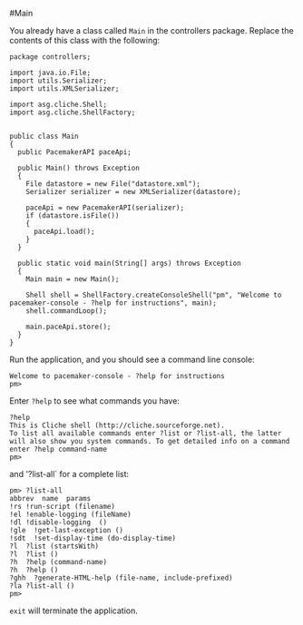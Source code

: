 #Main

You already have a class called `Main` in the controllers package. Replace the contents of this class with the following:

~~~
package controllers;

import java.io.File;
import utils.Serializer;
import utils.XMLSerializer;

import asg.cliche.Shell;
import asg.cliche.ShellFactory;


public class Main
{
  public PacemakerAPI paceApi;

  public Main() throws Exception
  {
    File datastore = new File("datastore.xml");
    Serializer serializer = new XMLSerializer(datastore);

    paceApi = new PacemakerAPI(serializer);
    if (datastore.isFile())
    {
      paceApi.load();
    }
  }

  public static void main(String[] args) throws Exception
  {
    Main main = new Main();

    Shell shell = ShellFactory.createConsoleShell("pm", "Welcome to pacemaker-console - ?help for instructions", main);
    shell.commandLoop();

    main.paceApi.store();
  }
}
~~~

Run the application, and you should see a command line console:

~~~
Welcome to pacemaker-console - ?help for instructions
pm> 
~~~

Enter `?help` to see what commands you have:

~~~
?help
This is Cliche shell (http://cliche.sourceforge.net).
To list all available commands enter ?list or ?list-all, the latter will also show you system commands. To get detailed info on a command enter ?help command-name
pm> 
~~~

and '?list-all` for a complete list:

~~~
pm> ?list-all
abbrev  name  params
!rs !run-script (filename)
!el !enable-logging (fileName)
!dl !disable-logging  ()
!gle  !get-last-exception ()
!sdt  !set-display-time (do-display-time)
?l  ?list (startsWith)
?l  ?list ()
?h  ?help (command-name)
?h  ?help ()
?ghh  ?generate-HTML-help (file-name, include-prefixed)
?la ?list-all ()
pm> 
~~~

`exit` will terminate the application.

